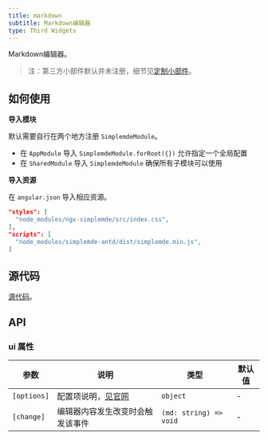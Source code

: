 ```yaml
---
title: markdown
subtitle: Markdown编辑器
type: Third Widgets
---
```


Markdown编辑器。

> 注：第三方小部件默认并未注册，细节见[定制小部件](https://ng-alain.com/form/customize)。

## 如何使用

**导入模块**

默认需要自行在两个地方注册 `SimplemdeModule`。

- 在 `AppModule` 导入 `SimplemdeModule.forRoot({})` 允许指定一个全局配置
- 在 `SharedModule` 导入 `SimplemdeModule` 确保所有子模块可以使用

**导入资源**

在 `angular.json` 导入相应资源。

```json
"styles": [
  "node_modules/ngx-simplemde/src/index.css",
],
"scripts": [
  "node_modules/simplemde-antd/dist/simplemde.min.js",
]
```

## 源代码

[源代码](https://github.com/ng-alain/delon/tree/master/packages/form/widgets-third/markdown)。

## API

### ui 属性

参数 | 说明 | 类型 | 默认值
----|------|-----|------
`[options]` | 配置项说明，[见官网](https://github.com/cipchk/ngx-simplemde) | `object` | -
`[change]` | 编辑器内容发生改变时会触发该事件 | `(md: string) => void` | -
